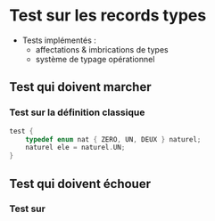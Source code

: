 # Test sur les records types

-   Tests implémentés :
    -   affectations & imbrications de types
    -   système de typage opérationnel

## Test qui doivent marcher

### Test sur la définition classique

```c
test {
	typedef enum nat { ZERO, UN, DEUX } naturel;
	naturel ele = naturel.UN;
}
```

## Test qui doivent échouer

### Test sur
